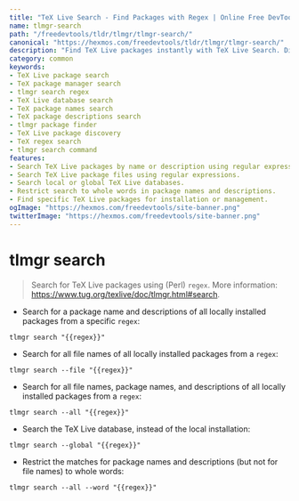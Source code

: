 ```yaml
---
title: "TeX Live Search - Find Packages with Regex | Online Free DevTools by Hexmos"
name: tlmgr-search
path: "/freedevtools/tldr/tlmgr/tlmgr-search/"
canonical: "https://hexmos.com/freedevtools/tldr/tlmgr/tlmgr-search/"
description: "Find TeX Live packages instantly with TeX Live Search. Discover packages by name, description, or file with regular expressions. Free online tool, no registration required."
category: common
keywords:
- TeX Live package search
- TeX package manager search
- tlmgr search regex
- TeX Live database search
- TeX package names search
- TeX package descriptions search
- tlmgr package finder
- TeX Live package discovery
- TeX regex search
- tlmgr search command
features:
- Search TeX Live packages by name or description using regular expressions.
- Search TeX Live package files using regular expressions.
- Search local or global TeX Live databases.
- Restrict search to whole words in package names and descriptions.
- Find specific TeX Live packages for installation or management.
ogImage: "https://hexmos.com/freedevtools/site-banner.png"
twitterImage: "https://hexmos.com/freedevtools/site-banner.png"
---
```


# tlmgr search

> Search for TeX Live packages using (Perl) `regex`.
> More information: <https://www.tug.org/texlive/doc/tlmgr.html#search>.

- Search for a package name and descriptions of all locally installed packages from a specific `regex`:

`tlmgr search "{{regex}}"`

- Search for all file names of all locally installed packages from a `regex`:

`tlmgr search --file "{{regex}}"`

- Search for all file names, package names, and descriptions of all locally installed packages from a `regex`:

`tlmgr search --all "{{regex}}"`

- Search the TeX Live database, instead of the local installation:

`tlmgr search --global "{{regex}}"`

- Restrict the matches for package names and descriptions (but not for file names) to whole words:

`tlmgr search --all --word "{{regex}}"`
